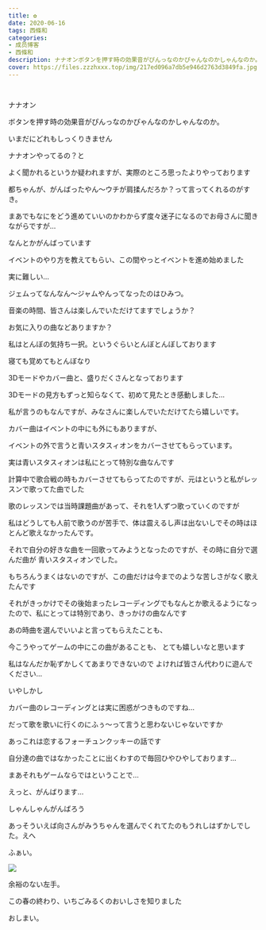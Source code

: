```yaml
---
title: ✿
date: 2020-06-16
tags: 西條和
categories: 
- 成员博客
- 西條和
description: ナナオンボタンを押す時の効果音がぴんっなのかぴゃんなのかしゃんなのか。いまだにどれもしっ...
cover: https://files.zzzhxxx.top/img/217ed096a7db5e946d2763d3849fa.jpg 
---
```


        ﻿

















ナナオン
























ボタンを押す時の効果音がぴんっなのかぴゃんなのかしゃんなのか。










いまだにどれもしっくりきません























ナナオンやってるの？と

よく聞かれるというか疑われますが、実際のところ思ったよりやっております
















都ちゃんが、がんばったやん〜ウチが肩揉んだろか？って言ってくれるのがすき。
























まあでもなにをどう進めていいのかわからず度々迷子になるのでお母さんに聞きながらですが…




なんとかがんばっています











イベントのやり方を教えてもらい、この間やっとイベントを進め始めました












実に難しい…














ジェムってなんなん〜ジャムやんってなったのはひみつ。






















音楽の時間、皆さんは楽しんでいただけてますでしょうか？










お気に入りの曲などありますか？

















私はとんぼの気持ち一択。というぐらいとんぼとんぼしております








寝ても覚めてもとんぼなり

















3Dモードやカバー曲と、盛りだくさんとなっております










3Dモードの見方もずっと知らなくて、初めて見たとき感動しました…

















私が言うのもなんですが、みなさんに楽しんでいただけてたら嬉しいです。















カバー曲はイベントの中にも外にもありますが、



イベントの外で言うと青いスタスィオンをカバーさせてもらっています。















実は青いスタスィオンは私にとって特別な曲なんです











計算中で歌合戦の時もカバーさせてもらってたのですが、元はというと私がレッスンで歌ってた曲でした












歌のレッスンでは当時課題曲があって、それを1人ずつ歌っていくのですが

私はどうしても人前で歌うのが苦手で、体は震えるし声は出ないしでその時はほとんど歌えなかったんです。










それで自分の好きな曲を一回歌ってみようとなったのですが、その時に自分で選んだ曲が
青いスタスィオンでした。











もちろんうまくはないのですが、この曲だけは今までのような苦しさがなく歌えたんです






それがきっかけでその後始まったレコーディングでもなんとか歌えるようになったので、私にとっては特別であり、きっかけの曲なんです














あの時曲を選んでいいよと言ってもらえたことも、

今こうやってゲームの中にこの曲があることも、
とても嬉しいなと思います
















私はなんだか恥ずかしくてあまりできないので
よければ皆さん代わりに遊んでください…



















いやしかし






カバー曲のレコーディングとは実に困惑がつきものですね…









だって歌を歌いに行くのにふぅ〜って言うと思わないじゃないですか





















あっこれは恋するフォーチュンクッキーの話です











自分達の曲ではなかったことに出くわすので毎回ひやひやしております…












まあそれもゲームならではということで…




えっと、がんばります…
















しゃんしゃんがんばろう

















あっそういえば向さんがみうちゃんを選んでくれてたのもうれしはずかしでした。えへ






















ふぁい。


![](https://files.zzzhxxx.top/img/217ed096a7db5e946d2763d3849fa.jpg)







余裕のない左手。














この春の終わり、いちごみるくのおいしさを知りました


























おしまい。


